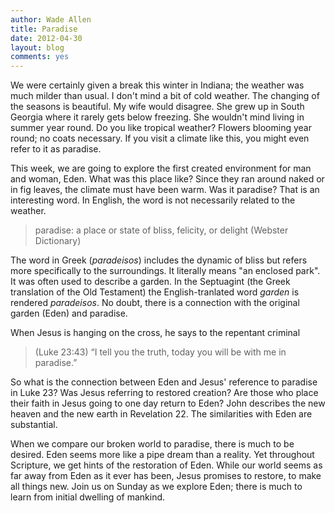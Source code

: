 ```yaml
---
author: Wade Allen
title: Paradise
date: 2012-04-30
layout: blog
comments: yes
---
```


We were certainly given a break this winter in Indiana; the weather was much milder than usual. I don't mind a bit of cold weather. The changing of the seasons is beautiful. My wife would disagree. She grew up in South Georgia where it rarely gets below freezing. She wouldn't mind living in summer year round. Do you like tropical weather? Flowers blooming year round; no coats necessary. If you visit a climate like this, you might even refer to it as paradise. 

This week, we are going to explore the first created environment for man and woman, Eden. What was this place like? Since they ran around naked or in fig leaves, the climate must have been warm. Was it paradise? That is an interesting word. In English, the word is not necessarily related to the weather.

>paradise: a place or state of bliss, felicity, or delight (Webster Dictionary)

The word in Greek (*paradeisos*) includes the dynamic of bliss but refers more specifically to the surroundings. It literally means "an enclosed park". It was often used to describe a garden. In the Septuagint (the Greek translation of the Old Testament) the English-tranlated word *garden* is rendered *paradeisos*. No doubt, there is a connection with the original garden (Eden) and paradise. 

When Jesus is hanging on the cross, he says to the repentant criminal

>(Luke 23:43) “I tell you the truth, today you will be with me in paradise.” 

So what is the connection between Eden and Jesus' reference to paradise in Luke 23? Was Jesus referring to restored creation? Are those who place their faith in Jesus going to one day return to Eden? John describes the new heaven and the new earth in Revelation 22. The similarities with Eden are substantial. 

When we compare our broken world to paradise, there is much to be desired. Eden seems more like a pipe dream than a reality. Yet throughout Scripture, we get hints of the restoration of Eden. While our world seems as far away from Eden as it ever has been, Jesus promises to restore, to make all things new. Join us on Sunday as we explore Eden; there is much to learn from initial dwelling of mankind.
